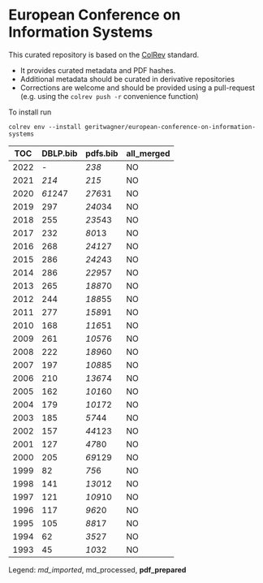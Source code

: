 # European Conference on Information Systems

This curated repository is based on the [ColRev](https://github.com/geritwagner/colrev_core) standard.

- It provides curated metadata and PDF hashes.
- Additional metadata should be curated in derivative repositories
- Corrections are welcome and should be provided using a pull-request (e.g. using the `colrev push -r` convenience function)

To install run

```
colrev env --install geritwagner/european-conference-on-information-systems 
```

<!-- TABLE_SUMMARY -->

|TOC           |DBLP.bib        |pdfs.bib        |all_merged      |
|--------------|----------------|----------------|----------------|
|2022          |               -|           *238*|              NO|
|2021          |           *214*|           *215*|              NO|
|2020          |         *61*247|         *276*31|              NO|
|2019          |             297|         *240*34|              NO|
|2018          |             255|         *235*43|              NO|
|2017          |             232|          *80*13|              NO|
|2016          |             268|         *241*27|              NO|
|2015          |             286|         *242*43|              NO|
|2014          |             286|         *229*57|              NO|
|2013          |             265|         *188*70|              NO|
|2012          |             244|         *188*55|              NO|
|2011          |             277|         *158*91|              NO|
|2010          |             168|         *116*51|              NO|
|2009          |             261|         *105*76|              NO|
|2008          |             222|         *189*60|              NO|
|2007          |             197|         *108*85|              NO|
|2006          |             210|         *136*74|              NO|
|2005          |             162|         *101*60|              NO|
|2004          |             179|         *101*72|              NO|
|2003          |             185|          *57*44|              NO|
|2002          |             157|         *44*123|              NO|
|2001          |             127|          *47*80|              NO|
|2000          |             205|         *69*129|              NO|
|1999          |              82|           *75*6|              NO|
|1998          |             141|         *130*12|              NO|
|1997          |             121|         *109*10|              NO|
|1996          |             117|          *96*20|              NO|
|1995          |             105|          *88*17|              NO|
|1994          |              62|          *35*27|              NO|
|1993          |              45|          *10*32|              NO|

Legend: *md_imported*, md_processed, **pdf_prepared**
